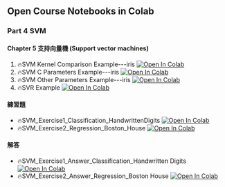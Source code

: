 ## Open Course Notebooks in Colab

### Part 4 SVM
#### Chapter 5 支持向量機 (Support vector machines)

1. 🔥SVM Kernel Comparison Example---iris [![Open In Colab](https://colab.research.google.com/assets/colab-badge.svg)](https://colab.research.google.com/github/TA-aiacademy/course_3.0/blob/main/02_ML/part4/Chapter5/SVM_Kernel_Comparison_Example_iris.ipynb)
2. 🔥SVM C Parameters Example---iris [![Open In Colab](https://colab.research.google.com/assets/colab-badge.svg)](https://colab.research.google.com/github/TA-aiacademy/course_3.0/blob/main/02_ML/part4/Chapter5/SVM_C_Parameters_Example_iris.ipynb)
3. 🔥SVM Other Parameters Example---iris [![Open In Colab](https://colab.research.google.com/assets/colab-badge.svg)](https://colab.research.google.com/github/TA-aiacademy/course_3.0/blob/main/02_ML/part4/Chapter5/SVM_Other_Parameters_Example_iris.ipynb)
4. 🔥SVR Example [![Open In Colab](https://colab.research.google.com/assets/colab-badge.svg)](https://colab.research.google.com/github/TA-aiacademy/course_3.0/blob/main/02_ML/part4/Chapter5/SVR_Example.ipynb)

#### 練習題
- 🔥SVM_Exercise1_Classification_HandwrittenDigits [![Open In Colab](https://colab.research.google.com/assets/colab-badge.svg)](https://colab.research.google.com/github/TA-aiacademy/course_3.0/blob/main/02_ML/part4/Chapter5/Exercise/SVM_Exercise1_Classification_HandwrittenDigits.ipynb)
- 🔥SVM_Exercise2_Regression_Boston_House [![Open In Colab](https://colab.research.google.com/assets/colab-badge.svg)](https://colab.research.google.com/github/TA-aiacademy/course_3.0/blob/main/02_ML/part4/Chapter5/Exercise/SVM_Exercise2_Regression_Boston_House.ipynb)
#### 解答
- 🔥SVM_Exercise1_Answer_Classification_Handwritten Digits [![Open In Colab](https://colab.research.google.com/assets/colab-badge.svg)](https://colab.research.google.com/github/TA-aiacademy/course_3.0/blob/main/02_ML/part4/Chapter5/Exercise/Ans/SVM%20Exercise1%20Answer-Classification---Handwritten%20Digits.ipynb)
- 🔥SVM_Exercise2_Answer_Regression_Boston House [![Open In Colab](https://colab.research.google.com/assets/colab-badge.svg)](https://colab.research.google.com/github/TA-aiacademy/course_3.0/blob/main/02_ML/part4/Chapter5/Exercise/Ans/SVM%20Exercise2%20Answer-Regression---Boston%20House.ipynb)

